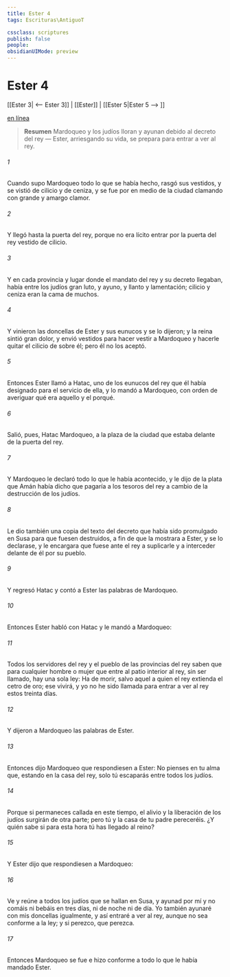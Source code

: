 ```yaml
---
title: Ester 4
tags: Escrituras\AntiguoT

cssclass: scriptures
publish: false
people:
obsidianUIMode: preview
---
```


# Ester 4
[[Ester 3| <-- Ester 3]] | [[Ester]] | [[Ester 5|Ester 5 --> ]]

[en línea](https://churchofjesuschrist.org/study/scriptures/ot/esth/4?lang=spa)

> __Resumen__
Mardoqueo y los judíos lloran y ayunan debido al decreto del rey — Ester, arriesgando su vida, se prepara para entrar a ver al rey.

###### 1 
Cuando supo Mardoqueo todo lo que se había hecho, rasgó sus vestidos, y se vistió de cilicio y de ceniza, y se fue por en medio de la ciudad clamando con grande y amargo clamor.

###### 2 
Y llegó hasta la puerta del rey, porque no era lícito entrar por la puerta del rey vestido de cilicio.

###### 3 
Y en cada provincia y lugar donde el mandato del rey y su decreto llegaban, había entre los judíos gran luto, y ayuno, y llanto y lamentación; cilicio y ceniza eran la cama de muchos.

###### 4 
Y vinieron las doncellas de Ester y sus eunucos y se lo dijeron; y la reina sintió gran dolor, y envió vestidos para hacer vestir a Mardoqueo y hacerle quitar el cilicio de sobre él; pero él no los aceptó.

###### 5 
Entonces Ester llamó a Hatac, uno de los eunucos del rey que él había designado para el servicio de ella, y lo mandó a Mardoqueo, con orden de averiguar qué era aquello y el porqué.

###### 6 
Salió, pues, Hatac  Mardoqueo, a la plaza de la ciudad que estaba delante de la puerta del rey.

###### 7 
Y Mardoqueo le declaró todo lo que le había acontecido, y le dijo de la plata que Amán había dicho que pagaría a los tesoros del rey a cambio de la destrucción de los judíos.

###### 8 
Le dio también una copia del texto del decreto que había sido promulgado en Susa para que fuesen destruidos, a fin de que la mostrara a Ester, y se lo declarase, y le encargara que fuese ante el rey a suplicarle y a interceder delante de él por su pueblo.

###### 9 
Y regresó Hatac y contó a Ester las palabras de Mardoqueo.

###### 10 
Entonces Ester habló con Hatac y le mandó  a Mardoqueo:

###### 11 
Todos los servidores del rey y el pueblo de las provincias del rey saben que para cualquier hombre o mujer que entre al patio interior  al rey, sin ser llamado, hay una sola ley: Ha de morir, salvo aquel a quien el rey extienda el cetro de oro; ese vivirá, y yo no he sido llamada para entrar a ver al rey estos treinta días.

###### 12 
Y dijeron a Mardoqueo las palabras de Ester.

###### 13 
Entonces dijo Mardoqueo que respondiesen a Ester: No pienses en tu alma que, estando en la casa del rey, solo tú escaparás entre todos los judíos.

###### 14 
Porque si permaneces callada en este tiempo, el alivio y la liberación de los judíos surgirán de otra parte; pero tú y la casa de tu padre pereceréis. ¿Y quién sabe si para esta hora tú has llegado al reino?

###### 15 
Y Ester dijo que respondiesen a Mardoqueo:

###### 16 
Ve y reúne a todos los judíos que se hallan en Susa, y ayunad por mí y no comáis ni bebáis en tres días, ni de noche ni de día. Yo también ayunaré con mis doncellas igualmente, y así entraré a ver al rey, aunque no sea conforme a la ley; y si perezco, que perezca.

###### 17 
Entonces Mardoqueo se fue e hizo conforme a todo lo que le había mandado Ester.

